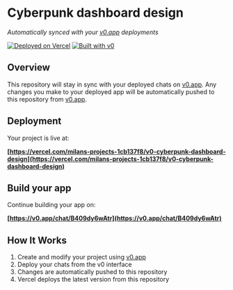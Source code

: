 # Cyberpunk dashboard design

*Automatically synced with your [v0.app](https://v0.app) deployments*

[![Deployed on Vercel](https://img.shields.io/badge/Deployed%20on-Vercel-black?style=for-the-badge&logo=vercel)](https://vercel.com/milans-projects-1cb137f8/v0-cyberpunk-dashboard-design)
[![Built with v0](https://img.shields.io/badge/Built%20with-v0.app-black?style=for-the-badge)](https://v0.app/chat/B409dy6wAtr)

## Overview

This repository will stay in sync with your deployed chats on [v0.app](https://v0.app).
Any changes you make to your deployed app will be automatically pushed to this repository from [v0.app](https://v0.app).

## Deployment

Your project is live at:

**[https://vercel.com/milans-projects-1cb137f8/v0-cyberpunk-dashboard-design](https://vercel.com/milans-projects-1cb137f8/v0-cyberpunk-dashboard-design)**

## Build your app

Continue building your app on:

**[https://v0.app/chat/B409dy6wAtr](https://v0.app/chat/B409dy6wAtr)**

## How It Works

1. Create and modify your project using [v0.app](https://v0.app)
2. Deploy your chats from the v0 interface
3. Changes are automatically pushed to this repository
4. Vercel deploys the latest version from this repository
